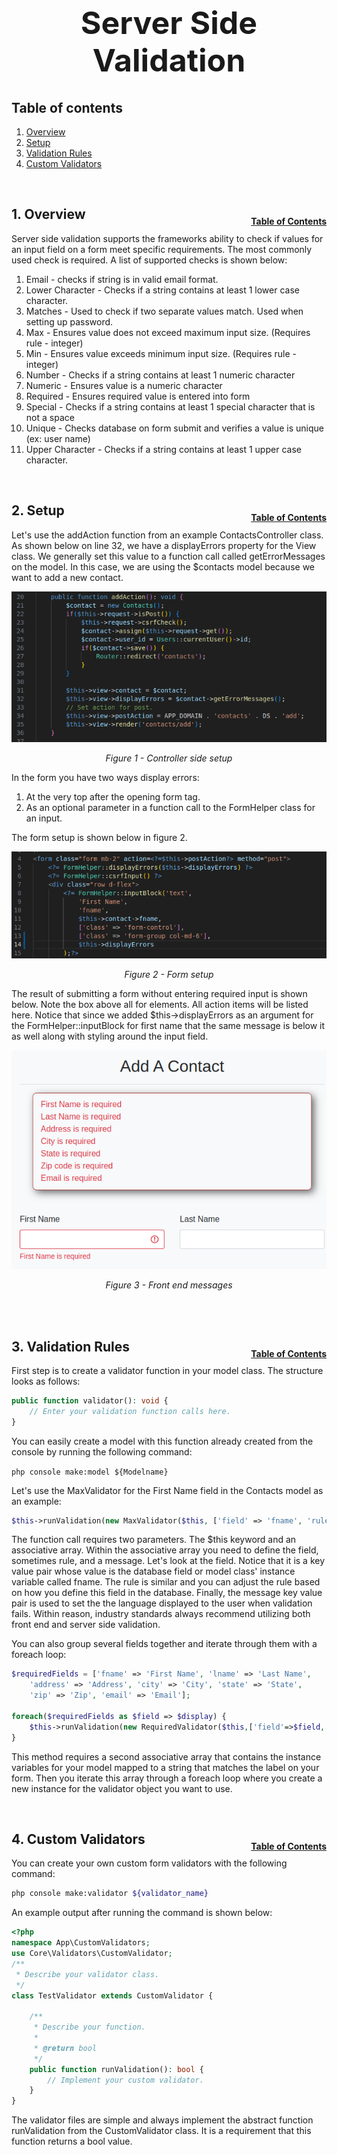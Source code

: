 <h1 style="font-size: 50px; text-align: center;">Server Side Validation</h1>

## Table of contents
1. [Overview](#overview)
2. [Setup](#setup)
3. [Validation Rules](#validation-rules)
4. [Custom Validators](#custom-validators)

<br>

## 1. Overview <a id="overview"></a><span style="float: right; font-size: 14px; padding-top: 15px;">[Table of Contents](#table-of-contents)</span>
Server side validation supports the frameworks ability to check if values for an input field on a form meet specific requirements. The most commonly used check is required. A list of supported checks is shown below:
1. Email - checks if string is in valid email format.
2. Lower Character - Checks if a string contains at least 1 lower case character.
3. Matches - Used to check if two separate values match. Used when setting up password.
4. Max - Ensures value does not exceed maximum input size. (Requires rule - integer)
5. Min - Ensures value exceeds minimum input size. (Requires rule - integer)
6. Number - Checks if a string contains at least 1 numeric character
7. Numeric - Ensures value is a numeric character
8. Required - Ensures required value is entered into form
9. Special - Checks if a string contains at least 1 special character that is not a space
10. Unique - Checks database on form submit and verifies a value is unique (ex: user name)
11. Upper Character - Checks if a string contains at least 1 upper case character.
<br>

## 2. Setup <a id="setup"></a><span style="float: right; font-size: 14px; padding-top: 15px;">[Table of Contents](#table-of-contents)</span>
Let's use the addAction function from an example ContactsController class. As shown below on line 32, we have a displayErrors property for the View class. We generally set this value to a function call called getErrorMessages on the model. In this case, we are using the $contacts model because we want to add a new contact.

<div style="text-align: center;">
  <img src="assets/add-action.png" alt="Controller side setup">
  <p style="font-style: italic;">Figure 1 - Controller side setup</p>
</div>

In the form you have two ways display errors:
1. At the very top after the opening form tag.
2. As an optional parameter in a function call to the FormHelper class for an input.

The form setup is shown below in figure 2.

<div style="text-align: center;">
  <img src="assets/display-errors-form.png" alt="From setup">
  <p style="font-style: italic;">Figure 2 - Form setup</p>
</div>

The result of submitting a form without entering required input is shown below. Note the box above all for elements. All action items will be listed here. Notice that since we added $this->displayErrors as an argument for the FormHelper::inputBlock for first name that the same message is below it as well along with styling around the input field.

<div style="text-align: center;">
  <img src="assets/display-errors-example.png" alt="Front end messages">
  <p style="font-style: italic;">Figure 3 - Front end messages</p>
</div>
<br>

<br>

## 3. Validation Rules <a id="validation-rules"></a><span style="float: right; font-size: 14px; padding-top: 15px;">[Table of Contents](#table-of-contents)</span>
First step is to create a validator function in your model class. The structure looks as follows:

```php
public function validator(): void {
    // Enter your validation function calls here.
}
```

You can easily create a model with this function already created from the console by running the following command:

```php console make:model ${Modelname}```

Let's use the MaxValidator for the First Name field in the Contacts model as an example:

```php
$this->runValidation(new MaxValidator($this, ['field' => 'fname', 'rule' => 150, 'message' => 'First name must be less than 150 characters.']));
```

The function call requires two parameters. The $this keyword and an associative array. Within the associative array you need to define the field, sometimes rule, and a message. Let's look at the field. Notice that it is a key value pair whose value is the database field or model class' instance variable called fname. The rule is similar and you can adjust the rule based on how you define this field in the database. Finally, the message key value pair is used to set the the language displayed to the user when validation fails. Within reason, industry standards always recommend utilizing both front end and server side validation.

You can also group several fields together and iterate through them with a foreach loop:

```php
$requiredFields = ['fname' => 'First Name', 'lname' => 'Last Name', 
    'address' => 'Address', 'city' => 'City', 'state' => 'State', 
    'zip' => 'Zip', 'email' => 'Email'];

foreach($requiredFields as $field => $display) {
    $this->runValidation(new RequiredValidator($this,['field'=>$field,'message'=>$display." is required."]));
}
```

This method requires a second associative array that contains the instance variables for your model mapped to a string that matches the label on your form. Then you iterate this array through a foreach loop where you create a new instance for the validator object you want to use.

<br>

## 4. Custom Validators <a id="custom-validators"></a><span style="float: right; font-size: 14px; padding-top: 15px;">[Table of Contents](#table-of-contents)</span>
You can create your own custom form validators with the following command:

```sh
php console make:validator ${validator_name}
```

An example output after running the command is shown below:
```php
<?php
namespace App\CustomValidators;
use Core\Validators\CustomValidator;
/**
 * Describe your validator class.
 */
class TestValidator extends CustomValidator {

    /**
     * Describe your function.
     * 
     * @return bool
     */ 
    public function runValidation(): bool {
        // Implement your custom validator.
    }
}
```

The validator files are simple and always implement the abstract function runValidation from the CustomValidator class.  It is a requirement that this function returns a bool value.